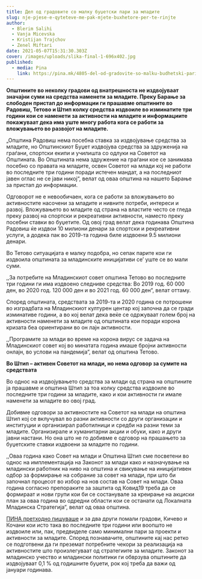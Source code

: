 ```yaml
---
title: Дел од градовите со малку буџетски пари за младите
slug: nje-pjese-e-qyteteve-me-pak-mjete-buxhetore-per-te-rinjte
author:
  - Blerim Salihi
  - Vanja Micevska
  - Kristijan Trajchov
  - Zenel Miftari
date: 2021-05-07T15:31:30.303Z
cover: /images/uploads/slika-final-1-696x402.jpg
published:
  - media: Pina
    link: https://pina.mk/4805-del-od-gradovite-so-malku-budhetski-pari-za-mladite/
---
```

**Општините во неколку градови од внатрешноста не издвојуваат значајни суми на средства наменети за младите. Преку Барање за слободен пристап до информации ги прашавме општините во Радовиш, Тетово и Штип колку средства издвоиле во изминатите три години кои се наменети за активности на младите и информациите покажуваат дека има уште многу работа кога се работи за вложувањето во развојот на младите.**

„Општина Радовиш нема посебна ставка за издвојување средства за младите, но Општинскиот Буџет издвојува средства за здруженија на граѓани, спортски екипи и училишта со одлуки на Советот на Општината. Во Општината нема здружение на граѓани кое се занимава посебно со правата на младите, освен Советот на млади кој не работи во последните три години поради истечен мандат, а на последниот јавен оглас не се јави никој“, велат од оваа општина на нашето Барање за пристап до информации.

Одговорот не е невообичаен, кога се работи за вложувањето во активностите насочени за младите и нивните потреби, интереси и развој. Вложувањето во младите од страна на властите често се гледа преку развој на спортски и рекреативни активности, наместо преку посебни ставки во буџетите. Од овој град велат дека годинава Општина Радовиш ќе издвои 10 милиони денари за спортски и рекреативни услуги, а додека пак во 2019-та година биле издвоени 9.5 милиони денари.

Во Тетово ситуацијата е малку подобра, но сепак парите кои ги издвоила општината за младинските иницијативи се’ уште се во мали суми.

,,За потребите на Младинскиот совет општина Тетово во последните три години ги има издвоено следниве средства: Во 2019 год. 60 000 ден, во 2020 год. 120 000 ден и во 2021 год. 60 000 ден“, велат оттаму.

Според општината, средствата за 2019-та и 2020 година се потрошени во изградбата на Младинскиот културен центар кој започна да се гради изминативе години, а во кој велат дека веќе се одржуваат голем број на активности наменети за младите од општината кои поради корона кризата беа ориентирани во он лајн активности.

,,Програмите за млади во време на корона вирус се задача на Младинскиот совет кој во минатата година имаше бројни активности онлајн, во услови на пандемија“, велат од општина Тетово.

**Во Штип – активен Советот на млади, но нема одговор за сумите на средствата**

Во однос на издвојувањето средства за млади од страна на општините ја прашавме и општина Штип за тоа колку средства издвоиле во последните три години за младите, како и кои активности ги имале наменети за младите во овој град.

Добивме одговори за активностите на Советот на млади на општина Штип кој се вклучувал во разни активности со други организации и институции и организирал работилници и средби на разни теми за младите. Организирале и хуманитарни акции и обуки, како и други јавни настани. Но она што не го добивме е одговор на прашањето за буџетските ставки издвоени за младите по години.

,,Оваа година како Совет на млади и Општина Штип сме посветени во однос на имплементација на Законот за млади како и назначување на младински работник на ниво на општина и свикување на иницијативен одбор за формирање на собрание за совет на млади, при што би започнал процесот во избор на нов состав на Совет на млади. Оваа година согласно препораките за заштита од Ковид19 треба да се формираат и нови групи кои би се состанувале за креирање на акциски план за оваа година во одредни области кои се останати од Локалната Младинска Стратегија“, велат од оваа општина.

[ПИНА претходно пишуваше](https://pina.mk/4295-mladite-vo-kichevo-i-vo-kochani-mali-gradovi-so-ushte-pomali-mozhnosti-za-razvoj/) и за два други помали градови, Кичево и Кочани кои исто така во последните три години или воопшто не издвоиле или, пак, предвиделе само минимални пари за проекти и активности за младите. Според познавачите, општините кај нас ретко се подготвени да ги преземат потребните чекори за реализација на активностите што произлегуваат од стратегиите за младите. Законот за младинско учество и младински политики ги обврзува општините да издвојуваат 0,1 % од годишните буџети, рок кој треба да важи од јануари годинава.